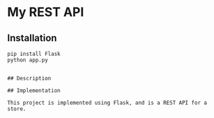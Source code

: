 # My REST API

## Installation

``` 
pip install Flask
python app.py


## Description

## Implementation

This project is implemented using Flask, and is a REST API for a store.
